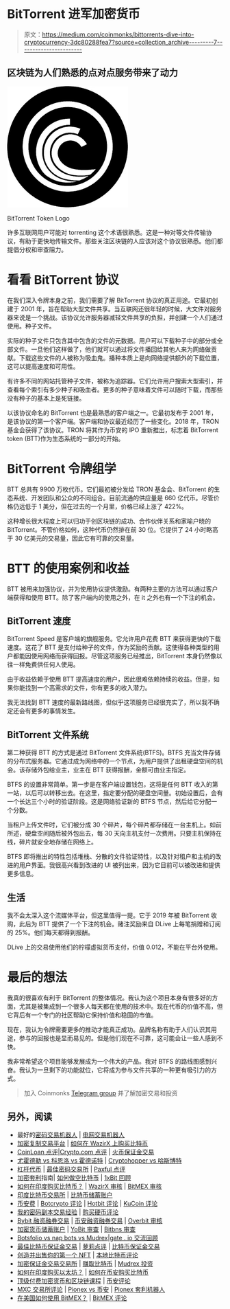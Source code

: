 # BitTorrent 进军加密货币

> 原文：<https://medium.com/coinmonks/bittorrents-dive-into-cryptocurrency-3dc80288fea7?source=collection_archive---------7----------------------->

## 区块链为人们熟悉的点对点服务带来了动力

![](img/79d76a86be24494545cb394a77959499.png)

BitTorrent Token Logo

许多互联网用户可能对 torrenting 这个术语很熟悉。这是一种对等文件传输协议，有助于更快地传输文件。那些关注区块链的人应该对这个协议很熟悉。他们都提倡分权和审查阻力。

# 看看 BitTorrent 协议

在我们深入令牌本身之前，我们需要了解 BitTorrent 协议的真正用途。它最初创建于 2001 年，旨在帮助大型文件共享。当互联网还很年轻的时候，大文件对服务器来说是一个挑战。该协议允许服务器减轻文件共享的负担，并创建一个人们通过使用。种子文件。

实际的种子文件只包含其中包含的文件的元数据。用户可以下载种子中的部分或全部文件。一旦他们这样做了，他们就可以通过将文件播回给其他人来为网络做贡献。下载这些文件的人被称为吸血鬼。播种本质上是向网络提供额外的下载位置，这可以提高速度和可用性。

有许多不同的网站托管种子文件，被称为追踪器。它们允许用户搜索大型索引，并查看每个索引有多少种子和吸血者。更多的种子意味着文件可以随时下载，而那些没有种子的基本上是死链接。

以该协议命名的 BitTorrent 也是最熟悉的客户端之一。它最初发布于 2001 年，是该协议的第一个客户端。客户端和协议最近经历了一些变化。2018 年，TRON 基金会获得了该协议。TRON 将其作为币安的 IPO 重新推出，标志着 BitTorrent token (BTT)作为生态系统的一部分的开始。

# BitTorrent 令牌组学

BTT 总共有 9900 万枚代币。它们最初被分发给 TRON 基金会、BitTorrent 的生态系统、开发团队和公众的不同组合。目前流通的供应量是 660 亿代币。尽管价格仍远低于 1 美分，但在过去的一个月里，价格已经上涨了 422%。

这种增长很大程度上可以归功于创区块链的成功、合作伙伴关系和家喻户晓的 BitTorrent。不管价格如何，这种代币仍然排在前 30 位。它提供了 24 小时略高于 30 亿美元的交易量，因此它有可靠的交易量。

# BTT 的使用案例和收益

BTT 被用来加强协议，并为使用协议提供激励。有两种主要的方法可以通过客户端获得和使用 BTT。除了客户端内的使用之外，在 it 之外也有一个下注的机会。

## BitTorrent 速度

BitTorrent Speed 是客户端的旗舰服务。它允许用户花费 BTT 来获得更快的下载速度。这花了 BTT 是支付给种子的文件，作为奖励的贡献。这使得各种类型的用户都能因使用网络而获得回报。尽管这项服务已经推出，BitTorrent 本身仍然像以往一样免费供任何人使用。

由于收益依赖于使用 BTT 提高速度的用户，因此很难依赖持续的收益。但是，如果你能找到一个高需求的文件，你有更多的收入潜力。

我无法找到 BTT 速度的最新路线图，但似乎这项服务已经很充实了，所以我不确定还会有更多的事情发生。

## BitTorrent 文件系统

第二种获得 BTT 的方式是通过 BitTorrent 文件系统(BTFS)。BTFS 充当文件存储的分布式服务器。它通过成为网络中的一个节点，为用户提供了出租硬盘空间的机会。该存储外包给业主，业主在 BTT 获得报酬，金额可由业主指定。

BTFS 的设置非常简单。第一步是在客户端设置钱包，这将是任何 BTT 收入的第一站，以后可以转移出去。在这里，指定要分配的硬盘空间量。初始设置后，会有一个长达三个小时的验证阶段。这是网络验证新的 BTFS 节点，然后给它分配一个分数。

当租户上传文件时，它们被分成 30 个碎片，每个碎片都存储在一台主机上。如前所述，硬盘空间随后被外包出去，每 30 天向主机支付一次费用。只要主机保持在线，碎片就安全地存储在网络上。

BTFS 即将推出的特性包括堆栈、分散的文件验证特性，以及针对租户和主机的改进的用户界面。我很高兴看到改进的 UI 被列出来，因为它目前可以被改进和提供更多信息。

## 生活

我不会太深入这个流媒体平台，但这里值得一提。它于 2019 年被 BitTorrent 收购，此后为 BTT 提供了一个下注的机会。赌注奖励来自 DLive 上每笔捐赠和订阅的 25%。他们每天都得到报酬。

DLive 上的交易使用他们的柠檬虚拟货币支付，价值 0.012，不能在平台外使用。

# 最后的想法

我真的很喜欢有利于 BitTorrent 的整体情况。我认为这个项目本身有很多好的方面，尤其是被集成到一个很多人每天都在使用的技术中。现在代币的价值不高，但它背后有一个专门的社区帮助它保持价值和稳固的市值。

现在，我认为令牌需要更多的推动才能真正成功。品牌名称有助于人们认识其用途，参与的回报也是显而易见的。但是他们现在不可靠，这可能会让一些人感到不快。

我非常希望这个项目能够发展成为一个伟大的产品。我对 BTFS 的路线图感到兴奋。我认为一旦剩下的功能就位，它将成为参与文件共享的一种更有吸引力的方式。

> 加入 Coinmonks [Telegram group](https://t.me/joinchat/PmKOYQ9NNKZlZGNl) 并了解加密交易和投资

## 另外，阅读

*   最好的[密码交易机器人](/coinmonks/crypto-trading-bot-c2ffce8acb2a) | [电网交易机器人](https://blog.coincodecap.com/grid-trading)
*   [加密复制交易平台](/coinmonks/top-10-crypto-copy-trading-platforms-for-beginners-d0c37c7d698c) | [如何在 WazirX 上购买比特币](/coinmonks/buy-bitcoin-on-wazirx-2d12b7989af1)
*   [CoinLoan 点评](/coinmonks/coinloan-review-18128b9badc4)|[Crypto.com 点评](/coinmonks/crypto-com-review-f143dca1f74c) | [火币保证金交易](/coinmonks/huobi-margin-trading-b3b06cdc1519)
*   [尤霍德勒 vs 科恩洛 vs 霍德诺特](/coinmonks/youhodler-vs-coinloan-vs-hodlnaut-b1050acde55a) | [Cryptohopper vs 哈斯博特](https://blog.coincodecap.com/cryptohopper-vs-haasbot)
*   [杠杆代币](/coinmonks/leveraged-token-3f5257808b22) | [最佳密码交易所](/coinmonks/crypto-exchange-dd2f9d6f3769) | [Paxful 点评](/coinmonks/paxful-review-4daf2354ab70)
*   [加密套利](/coinmonks/crypto-arbitrage-guide-how-to-make-money-as-a-beginner-62bfe5c868f6)指南| [如何做空比特币](/coinmonks/how-to-short-bitcoin-568a2d0b4ae5) | [1xBit 回顾](https://blog.coincodecap.com/1xbit-review)
*   [如何在印度购买比特币？](/coinmonks/buy-bitcoin-in-india-feb50ddfef94) | [WazirX 审核](/coinmonks/wazirx-review-5c811b074f5b) | [BitMEX 审核](https://blog.coincodecap.com/bitmex-review)
*   [印度比特币交易所](/coinmonks/bitcoin-exchange-in-india-7f1fe79715c9) | [比特币储蓄账户](/coinmonks/bitcoin-savings-account-e65b13f92451)
*   [币安费](/coinmonks/binance-fees-8588ec17965) | [Botcrypto 评论](/coinmonks/botcrypto-review-2021-build-your-own-trading-bot-coincodecap-6b8332d736c7) | [Hotbit 评论](/coinmonks/hotbit-review-cd5bec41dafb) | [KuCoin 评论](https://blog.coincodecap.com/kucoin-review)
*   [我的密码副本交易经验](/coinmonks/my-experience-with-crypto-copy-trading-d6feb2ce3ac5) | [购买硬币评论](https://blog.coincodecap.com/buycoins-review)
*   [Bybit 融资融券交易](/coinmonks/bybit-margin-trading-e5071676244e) | [币安融资融券交易](/coinmonks/binance-margin-trading-c9eb5e9d2116) | [Overbit 审核](/coinmonks/overbit-review-9446ed4f2188)
*   [加密货币储蓄账户](/coinmonks/cryptocurrency-savings-accounts-be3bc0feffbf) | [YoBit 审查](/coinmonks/yobit-review-175464162c62) | [Bitbns 审查](/coinmonks/bitbns-review-38256a07e161)
*   [Botsfolio vs nap bots vs Mudrex](/coinmonks/botsfolio-vs-napbots-vs-mudrex-c81344970c02)|[gate . io 交流回顾](/coinmonks/gate-io-exchange-review-61bf87b7078f)
*   [最佳比特币保证金交易](/coinmonks/bitcoin-margin-trading-exchange-bcbfcbf7b8e3) | [萝莉点评](/coinmonks/lolli-review-e6ddc7895ad8) | [比特币保证金交易](https://blog.coincodecap.com/bityard-margin-trading)
*   [创造并出售你的第一个 NFT](https://blog.coincodecap.com/create-nft) | [本地比特币评论](/coinmonks/localbitcoins-review-6cc001c6ed56)
*   [加密保证金交易交易所](/coinmonks/crypto-margin-trading-exchanges-428b1f7ad108) | [赚取比特币](/coinmonks/earn-bitcoin-6e8bd3c592d9) | [Mudrex 投资](https://blog.coincodecap.com/mudrex-invest-review-the-best-way-to-invest-in-crypto)
*   [如何在印度购买以太坊？](https://blog.coincodecap.com/buy-ethereum-in-india) | [如何在币安购买比特币](https://blog.coincodecap.com/buy-bitcoin-binance)
*   [顶级付费加密货币和区块链课程](https://blog.coincodecap.com/blockchain-courses) | [币安评论](/coinmonks/binance-review-ee10d3bf3b6e)
*   [MXC 交易所评论](/coinmonks/mxc-exchange-review-3af0ec1cba8c) | [Pionex vs 币安](https://blog.coincodecap.com/pionex-vs-binance) | [Pionex 套利机器人](https://blog.coincodecap.com/pionex-arbitrage-bot)
*   [在美国如何使用 BitMEX？](https://blog.coincodecap.com/use-bitmex-in-usa) | [BitMEX 评论](https://blog.coincodecap.com/bitmex-review)